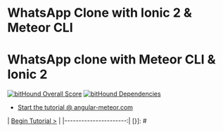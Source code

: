 # WhatsApp Clone with Ionic 2 &amp; Meteor CLI

# WhatsApp clone with Meteor CLI & Ionic 2 

[![bitHound Overall Score](https://www.bithound.io/github/Urigo/Ionic2-MeteorCLI-WhatsApp/badges/score.svg)](https://www.bithound.io/github/Urigo/Ionic2-MeteorCLI-WhatsApp) [![bitHound Dependencies](https://www.bithound.io/github/Urigo/Ionic2-MeteorCLI-WhatsApp/badges/dependencies.svg)](https://www.bithound.io/github/Urigo/Ionic2-MeteorCLI-WhatsApp/master/dependencies/npm)

- [Start the tutorial @ angular-meteor.com](https://www.angular-meteor.com/tutorials/whatsapp2/meteor/setup)

[{]: <helper> (nav_step ref="https://angular-meteor.com/tutorials/whatsapp2/meteor/1.0.0/setup")
| [Begin Tutorial >](https://angular-meteor.com/tutorials/whatsapp2/meteor/1.0.0/setup) |
|----------------------:|
[}]: #

